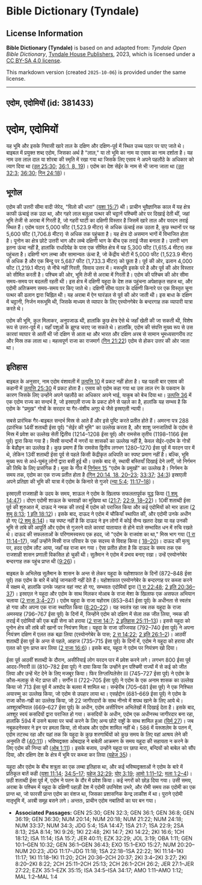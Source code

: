 # Bible Dictionary (Tyndale)

## License Information

**Bible Dictionary (Tyndale)** is based on and adapted from: _Tyndale Open Bible Dictionary_, [Tyndale House Publishers](https://tyndaleopenresources.com/), 2023, which is licensed under a [CC BY-SA 4.0 license](https://creativecommons.org/licenses/by-sa/4.0/legalcode.en).

This markdown version (created `2025-10-06`) is provided under the same license.



--------------------------------

## एदोम, एदोमियों (id: 381433)

एदोम, एदोमियों
==============

यह भूमि और इसके निवासी खारे ताल के दक्षिण और दक्षिण\-पूर्व में स्थित उच्च पठार पर पाए जाते थे। बाइबल में प्रयुक्त शब्द एदोम, जिसका अर्थ है "लाल," या तो भूमि का नाम या एसाव का नाम दर्शाता है। यह नाम उस लाल दाल या शोरबा की स्मृति में रखा गया था जिसके लिए एसाव ने अपने पहलौठे के अधिकार को त्याग दिया था ([उत 25:30](https://ref.ly/Gen25:30); [36:1, 8, 19](https://ref.ly/Gen36:1,Gen36:8,Gen36:19))। एदोम का देश सेईर के नाम से भी जाना जाता था ([उत 32:3](https://ref.ly/Gen32:3); [36:30](https://ref.ly/Gen36:30); [गिन 24:18](https://ref.ly/Num24:18))।

भूगोल
-----

एदोम की उत्तरी सीमा वादी जेरेद, "विलो की धारा" ([यशा 15:7](https://ref.ly/Isa15:7)) थी। प्राचीन भूवैज्ञानिक काल में यह क्षेत्र काफी ऊंचाई तक उठा था, और गहरे लाल बलुआ पत्थर की चट्टानें पश्चिमी ओर पर दिखाई देती थीं, जहां भूमि तेजी से अराबा में गिरती है, जो गहरी घाटी का दक्षिणी विस्तार है जिसमें खारे ताल और यरदन तराई स्थित हैं। एदोम पठार 5,000 फीट (1,523\.9 मीटर) से अधिक ऊंचाई तक उठता है, कुछ स्थानों पर यह 5,600 फीट (1,706\.8 मीटर) से अधिक तक पहुंचता है। यह क्षेत्र दो असमान भागों में विभाजित होता है। पूनोन का क्षेत्र छोटे उत्तरी भाग और लम्बे दक्षिणी भाग के बीच एक तराई जैसा बनाता है। उत्तरी भाग इतना ऊंचा नहीं है, हालांकि राधदियेह के पास एक सीमित क्षेत्र में यह 5,300 फीट (1,615\.4 मीटर) तक पहुंचता है। दक्षिणी भाग लम्बा और सामान्यतः ऊंचा है, जो केंद्रीय चोटी में 5,000 फीट (1,523\.9 मीटर) से अधिक है और एक बिन्दु पर 5,687 फीट (1,733\.3 मीटर) को छूता है। पूर्व की ओर, ढलान 4,000 फीट (1,219\.1 मीटर) से नीचे नहीं गिरती, सिवाय उत्तर में। मरूभूमि इसके परे है और पूर्व की ओर विस्तार को सीमित करती है। पश्चिम की ओर, भूमि तेजी से अराबा में गिरती है। एदोम की पश्चिम की ओर सीमा समय\-समय पर बदलती रहती थी। इस क्षेत्र में दक्षिणी यहूदा के देश तक पहुंचना अपेक्षाकृत सहज था, और एदोमी अतिक्रमण समय\-समय पर किए जाते थे। दक्षिणी सीमा पठार के दक्षिणी किनारे पर एक विस्तृत चूना पत्थर की ढलान द्वारा चिह्नित थी। यह अराबा में ऐन घारंडल से पूर्व की ओर जाती थी। इस बाधा के दक्षिण में चट्टानी, निर्जन मरूभूमि थी, जिसके माध्यम से व्यापार के लिए एस्योनगेबेर के बन्दरगाह तक व्यापारी यात्रा करते थे।

एदोम की भूमि, कुल मिलाकर, अनुपजाऊ थी, हालांकि कुछ क्षेत्र ऐसे थे जहाँ खेती की जा सकती थी, विशेष रूप से उत्तर\-पूर्व में। यहाँ पशुओं के झुण्ड चराए जा सकते थे। हालांकि, एदोम की संपत्ति मुख्य रूप से उस कारवां व्यापार से आती थी जो दक्षिण से आता था और भारत और दक्षिण अरब से सामान भूमध्यसागरीय तट और मिस्र तक लाता था। महत्वपूर्ण राजा का राजमार्ग ([गिन 21:22](https://ref.ly/Num21:22)) एदोम से होकर उत्तर की ओर जाता था।

इतिहास
------

बाइबल के अनुसार, नाम एदोम वंशावली में [उत्पत्ति 10](https://ref.ly/Gen10:1-Gen10:32) में प्रकट नहीं होता है। यह पहली बार एसाव की कहानी में [उत्पत्ति 25:30](https://ref.ly/Gen25:30) में प्रकट होता है। एसाव को एदोम कहा गया था उस लाल रंग के पकवान के कारण जिसके लिए उन्होंने अपने पहलौठे का अधिकार अपने भाई, याकूब को बेच दिया था। [उत्पत्ति 36](https://ref.ly/Gen36:1-Gen36:43) में एक एदोम राज्य का सन्दर्भ है, जो इस्राएली राज्य के प्रकट होने से पहले का है, हालांकि यह सम्भव है कि एदोम के "प्रमुख" गोत्रों के सरदार या गैर\-वंशीय अगुए थे जैसे इस्राएली न्यायी।

सबसे प्रारंभिक गैर\-बाइबल सन्दर्भ मिस्र से आते हैं और इसे पुष्टि करते प्रतीत होते हैं। अमरना पत्र 288 (प्रारंभिक 14वीं शताब्दी ईसा पूर्व) "सेईर की भूमि" का उल्लेख करता है, और शाशु जनजातियों के एदोम से मिस्र में प्रवेश का उल्लेख सेती द्वितीय (1214–1208 ईसा पूर्व) और रामसेस तृतीय (1198–1166 ईसा पूर्व) द्वारा किया गया है। मिस्री सन्दर्भो में नगरों या शासकों का उल्लेख नहीं है, केवल सेईर\-एदोम के गोत्रों के बेडौइन का उल्लेख है। कुछ प्रमाण हैं कि रामसेस द्वितीय लगभग 1280–1270 ईसा पूर्व में यरदन पार में थे, लेकिन 13वीं शताब्दी ईसा पूर्व से पहले किसी केंद्रीकृत अधिपति का स्पष्ट प्रमाण नहीं है। बल्कि, भूमि मुख्य रूप से अर्ध\-घुमंतू लोगों द्वारा बसी हुई थी। उसके बाद से, स्थायी बस्तियाँ दिखाई देने लगीं, जो निर्गमन की तिथि के लिए प्रासंगिक है। मूसा के गीत में [निर्गमन 15](https://ref.ly/Exod15:1-Exod15:27) "एदोम के प्रमुखों" का उल्लेख है। निर्गमन के समय तक, एदोम का एक राज्य प्रतीत होता है ([गिन 20:14, 18, 20–23](https://ref.ly/Num20:14,Num20:18,Num20:20-Num20:23); [33:37](https://ref.ly/Num33:37); [34:3](https://ref.ly/Num34:3)) इस्राएली अपने प्रतिज्ञा की भूमि की यात्रा में एदोम के किनारे से गुजरे ([न्या 5:4](https://ref.ly/Judg5:4); [11:17–18](https://ref.ly/Judg11:17-Judg11:18))।

  
इस्राएली राजशाही के उदय के समय, शाऊल ने एदोम के खिलाफ सफलतापूर्वक युद्ध किया ([1 शमू 14:47](https://ref.ly/1Sam14:47))। दोएग एदोमी शाऊल के चरवाहों का मुखिया था ([21:7](https://ref.ly/1Sam21:7); [22:9, 18–22](https://ref.ly/1Sam22:9,1Sam22:18-1Sam22:22))। 10वीं शताब्दी ईसा पूर्व की शुरुआत में, दाऊद ने नमक की तराई में एदोम को पराजित किया और कई एदोमियों को मार डाला ([2 शमू 8:13](https://ref.ly/2Sam8:13); [1 इति 18:12](https://ref.ly/1Chr18:12))। इसके बाद, दाऊद ने एदोम में चौकियाँ स्थापित कीं, और एदोमी उनके अधीन हो गए ([2 शमू 8:14](https://ref.ly/2Sam8:14))। यह स्पष्ट नहीं है कि दाऊद ने इन लोगों में कोई सैन्य खतरा देखा या वह उनकी भूमि से तांबे की आपूर्ति और एदोम से गुजरने वाले कारवां यातायात से होने वाले सम्भावित धन में रुचि रखते थे। दाऊद की सफलताओं के परिणामस्वरूप एक हदद, जो "एदोम के राजवंश का था," मिस्र भाग गया ([1 रा 11:14–17](https://ref.ly/1Kgs11:14-1Kgs11:17)), जहाँ उन्होंने मिस्री राज परिवार के एक सदस्य से विवाह किया ( [18–20](https://ref.ly/1Kgs11:18-1Kgs11:20))। दाऊद की मृत्यु पर, हदद एदोम लौट आया, जहाँ वह राजा बन गया। ऐसा प्रतीत होता है कि दाऊद के समय तक एक राजशाही शासन प्रणाली विकसित हो चुकी थी। सुलैमान ने एदोम में प्रभाव बनाए रखा। उन्हें एस्योनगेबेर बन्दरगाह तक पहुंच प्राप्त थी ([9:26](https://ref.ly/1Kgs9:26))।

बाइबल के अभिलेख सुलैमान के शासन के अन्त से लेकर यहूदा के यहोशाफात के दिनों (872–848 ईसा पूर्व) तक एदोम के बारे में कोई जानकारी नहीं देते हैं। यहोशाफात एस्योनगेबेर के बन्दरगाह पर कब्जा करने में सक्षम थे, हालांकि उनके जहाज वहां नष्ट हो गए, सम्भवतः एदोमियों द्वारा ([1 रा 22:48](https://ref.ly/1Kgs22:48); [2 इति 20:36–37](https://ref.ly/2Chr20:36-2Chr20:37))। इस्राएल ने यहूदा और एदोम के साथ मिलकर मोआब के राजा मेशा के खिलाफ एक असफल अभियान चलाया ([2 राजा 3:4–27](https://ref.ly/2Kgs3:4-2Kgs3:27))। एदोम यहूदा के राजा यहोराम (853–841 ईसा पूर्व) के अधीनता से स्वतंत्र हो गया और अपना एक राजा स्थापित किया ([8:20–22](https://ref.ly/2Kgs8:20-2Kgs8:22))। यह स्वतंत्र रहा जब तक यहूदा के राजा अमस्याह (796–767 ईसा पूर्व) के दिनों में, जिन्होंने एदोम को दक्षिण में सेला तक जीत लिया, नमक की तराई में एदोमियों की एक बड़ी सेना को हराया ([2 राजा 14:7](https://ref.ly/2Kgs14:7); [2 इतिहास 25:11–13](https://ref.ly/2Chr25:11-2Chr25:13))। इससे यहूदा को पूनोन क्षेत्र की तांबे की खानों पर नियंत्रण मिला। यहूदा के राजा उज्जियाह (792–740 ईसा पूर्व) ने अपना नियंत्रण दक्षिण में एलत तक बढ़ा लिया (एस्योनगेबेर के पास; [2 रा 14:22](https://ref.ly/2Kgs14:22); [2 इति 26:1–2](https://ref.ly/2Chr26:1-2Chr26:2))। आठवीं शताब्दी ईसा पूर्व के अन्त से पहले, आहाज (735–715 ईसा पूर्व) के दिनों में, एदोम ने यहूदा को हराया और एलत को पुनः प्राप्त कर लिया ([2 राजा 16:6](https://ref.ly/2Kgs16:6))। इसके बाद, यहूदा ने एदोम पर नियंत्रण खो दिया।

ईसा पूर्व आठवीं शताब्दी के दौरान, असीरियाई लोग यरदन पार में प्रवेश करने लगे। लगभग 800 ईसा पूर्व आदद\-निरारी III (810–782 ईसा पूर्व) ने दावा किया कि उन्होंने इन पश्चिमी राज्यों में से कई को जीत लिया और उन्हें भेंट देने के लिए मजबूर किया। फिर तिग्लत्पिलेसेर III (745–727 ईसा पूर्व) ने एदोम के कौस\-मलाकु से भेंट प्राप्त की। सर्गोन II (722–705 ईसा पूर्व) ने एदोम के एक अनाम शासक का उल्लेख किया जो 713 ईसा पूर्व में अश्दोद के बलवा में शामिल था। सन्हेरीब (705–681 ईसा पूर्व) ने एक निश्चित अयारम्मु का उल्लेख किया, जो एदोम से उपहार लाया था। एसर्हद्दोन (681–669 ईसा पूर्व) ने एदोम के राजा कौस\-गब्री का उल्लेख किया, जो 22 जागीरदारों के साथ नीनवे में शपथ खाने के लिए आये थे। अश्शूरबनिपाल (669–627 ईसा पूर्व) के अधीन, एदोम असीरियन अभिलेखों में दिखाई देता है। इसके बाद, अश्शूर स्वयं कसदियों द्वारा पराजित हो गया। कसदियों के अधीन, एदोम एक अधीनस्थ जागीरदार बना रहा, हालांकि 594 में उसने बलवा पर चर्चा करने के लिए अन्य छोटे राष्ट्रों के साथ शामिल हुआ ([यिर्म 27](https://ref.ly/Jer27:1-Jer27:22))। जब नबूकदनेस्सर ने इन पर हमला किया, तो मोआब और एदोम शामिल नहीं थे। 586 में यरूशलेम के पतन में, एदोम तटस्थ रहा और यहां तक कि यहूदा के कुछ शरणार्थियों को कुछ समय के लिए वहां आश्रय लेने की अनुमति दी ([40:11](https://ref.ly/Jer40:11))। भविष्यद्वक्ता ओबद्याह ने बाबेली आक्रमण के समय यहूदा की सहायता न करने के लिए एदोम की निन्दा की ([ओब 1:11](https://ref.ly/Obad1:11))। इसके बजाय, उन्होंने यहूदा पर छापा मारा, बन्दियों को बाबेल को सौंप दिया, और दक्षिण देश के क्षेत्र में भूमि पर कब्जा कर लिया ([यहेज 35](https://ref.ly/Ezek35:1-Ezek35:15))।

यहूदा और एदोम के बीच शत्रुता का एक लम्बा इतिहास था, और कई भविष्यद्वक्ताओं ने एदोम के बारे में प्रतिकूल बातें कही ([यशा 11:14](https://ref.ly/Isa11:14); [34:5–17](https://ref.ly/Isa34:5-Isa34:17); [यहेज 32:29](https://ref.ly/Ezek32:29); [योए 3:19](https://ref.ly/Joel3:19); [आमो 1:11–12](https://ref.ly/Amos1:11-Amos1:12); [मला 1:2–4](https://ref.ly/Mal1:2-Mal1:4))। छठी शताब्दी ईसा पूर्व में, एदोम ने पतन के दौर में प्रवेश किया। कई नगरों को छोड़ दिया गया। उसी समय, अराबा के पश्चिम में यहूदा के दक्षिणी पहाड़ी देश में एदोमी उपनिवेश उभरे, और रोमी समय तक एदोमी का एक प्रान्त था, जो फारसी प्रान्त एदोम का वंशज था, जिसका प्रशासनिक केन्द्र लाकीश में था। पुराने एदोमी मातृभूमि में, अरबी समूह बसने लगे। अन्ततः, प्राचीन एदोम नबातियों का घर बन गया।

* **Associated Passages:** GEN 25:30; GEN 32:3; GEN 36:1; GEN 36:8; GEN 36:19; GEN 36:30; NUM 20:14; NUM 20:18; NUM 21:22; NUM 24:18; NUM 33:37; NUM 34:3; JDG 5:4; 1SA 14:47; 1SA 21:7; 1SA 22:9; 2SA 8:13; 2SA 8:14; 1KI 9:26; 1KI 22:48; 2KI 14:7; 2KI 14:22; 2KI 16:6; 1CH 18:12; ISA 11:14; ISA 15:7; JER 40:11; EZK 32:29; JOL 3:19; OBA 1:11; GEN 10:1–GEN 10:32; GEN 36:1–GEN 36:43; EXO 15:1–EXO 15:27; NUM 20:20–NUM 20:23; JDG 11:17–JDG 11:18; 1SA 22:18–1SA 22:22; 1KI 11:14–1KI 11:17; 1KI 11:18–1KI 11:20; 2CH 20:36–2CH 20:37; 2KI 3:4–2KI 3:27; 2KI 8:20–2KI 8:22; 2CH 25:11–2CH 25:13; 2CH 26:1–2CH 26:2; JER 27:1–JER 27:22; EZK 35:1–EZK 35:15; ISA 34:5–ISA 34:17; AMO 1:11–AMO 1:12; MAL 1:2–MAL 1:4

